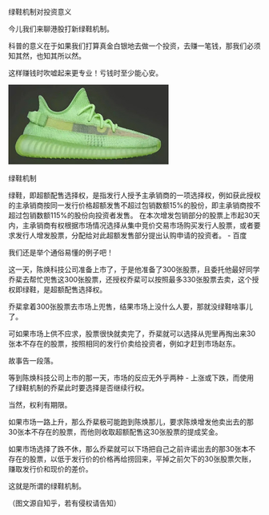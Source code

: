 绿鞋机制对投资意义


今儿我们来聊港股打新绿鞋机制。

科普的意义在于如果我们打算真金白银地去做一个投资，去赚一笔钱，那我们必须知其然，也知其所以然。

这样赚钱时吹嘘起来更专业！亏钱时至少能心安。


![绿鞋机制对投资意义](https://github.com/ywangnccu/ywang/blob/main/images/shoe.jpg)

绿鞋机制

绿鞋，即超额配售选择权，是指发行人授予主承销商的一项选择权，例如获此授权的主承销商按同一发行价格超额发售不超过包销数额15%的股份，即主承销商按不超过包销数额115%的股份向投资者发售。
在本次增发包销部分的股票上市起30天内，主承销商有权根据市场情况选择从集中竞价交易市场购买发行人股票，或者要求发行人增发股票，分配给对此超额发售部分提出认购申请的投资者。      - 百度

我们还是举个通俗易懂的例子吧！

这一天，陈焕科技公司准备上市了，于是他准备了300张股票，且委托他最好同学乔棐去帮忙兜售这300张股票，还授权乔棐可以按照最多330张股票去卖，这个授权即绿鞋，是超额配售选择权。

乔棐拿着300张股票去市场上兜售，结果市场上没什么人要，那就没绿鞋啥事儿了。

可如果市场上供不应求，股票很快就卖完了，乔棐就可以选择从兜里再掏出来30张本不存在的股票，按照相同的发行价卖给投资者，例如才赶到市场赵东。

故事告一段落。

等到陈焕科技公司上市的那一天，市场的反应无外乎两种 - 上涨或下跌，而使用了绿鞋机制的乔棐此时要选择是否继续行权。

当然，权利有期限。

如果市场一路上升，那么乔棐极可能跑到陈焕那儿，要求陈焕增发他卖出去的那30张本不存在的股票，而他则收取超额配售这30张股票的提成奖金。

如果市场选择了跌不休，那么乔棐就可以下场把自己之前许诺出去的那30张本不存在的股票，以低于发行价的价格再给捞回来，平掉之前欠下的30张股票欠账，赚取发行价和现价的差价。

这就是所谓的绿鞋机制。


（图文源自知乎，若有侵权请告知）
